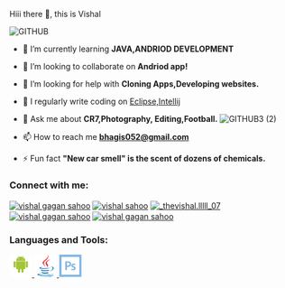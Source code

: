  Hiii there 👋, this is Vishal
 


![GITHUB](https://user-images.githubusercontent.com/78494000/119271746-7900c100-bc20-11eb-81e7-4becdae61c2e.jpg)


- 🌱 I’m currently learning **JAVA,ANDRIOD DEVELOPMENT**

- 👯 I’m looking to collaborate on **Andriod app!**

- 🤝 I’m looking for help with **Cloning Apps,Developing websites.**

- 📝 I regularly write coding on [Eclipse,Intellij](Eclipse,Intellij)

- 💬 Ask me about **CR7,Photography, Editing,Football.**  ![GITHUB3 (2)](https://user-images.githubusercontent.com/78494000/119271764-93d33580-bc20-11eb-8dbb-dfa48763b461.jpg)

- 📫 How to reach me **bhagis052@gmail.com**

- ⚡ Fun fact **"New car smell" is the scent of dozens of chemicals.**

<h3 align="left">Connect with me:</h3>
<p align="left">
<a href="https://linkedin.com/in/vishal gagan sahoo" target="blank"><img align="center" src="https://raw.githubusercontent.com/rahuldkjain/github-profile-readme-generator/neutral-icons/src/images/icons/Social/linked-in-alt.svg" alt="vishal gagan sahoo" height="30" width="40" /></a>
<a href="https://fb.com/vishal sahoo" target="blank"><img align="center" src="https://raw.githubusercontent.com/rahuldkjain/github-profile-readme-generator/neutral-icons/src/images/icons/Social/facebook.svg" alt="vishal sahoo" height="30" width="40" /></a>
<a href="https://instagram.com/_thevishal.lllll_07" target="blank"><img align="center" src="https://raw.githubusercontent.com/rahuldkjain/github-profile-readme-generator/neutral-icons/src/images/icons/Social/instagram.svg" alt="_thevishal.lllll_07" height="30" width="40" /></a>
<a href="https://www.hackerrank.com/vishal gagan sahoo" target="blank"><img align="center" src="https://raw.githubusercontent.com/rahuldkjain/github-profile-readme-generator/neutral-icons/src/images/icons/Social/hackerrank.svg" alt="vishal gagan sahoo" height="30" width="40" /></a>
<a href="https://auth.geeksforgeeks.org/user/vishal gagan sahoo" target="blank"><img align="center" src="https://raw.githubusercontent.com/rahuldkjain/github-profile-readme-generator/neutral-icons/src/images/icons/Social/geeks-for-geeks.svg" alt="vishal gagan sahoo" height="30" width="40" /></a>
</p>

<h3 align="left">Languages and Tools:</h3>
<p align="left"> <a href="https://developer.android.com" target="_blank"> <img src="https://raw.githubusercontent.com/devicons/devicon/master/icons/android/android-original-wordmark.svg" alt="android" width="40" height="40"/> </a> <a href="https://www.java.com" target="_blank"> <img src="https://raw.githubusercontent.com/devicons/devicon/master/icons/java/java-original.svg" alt="java" width="40" height="40"/> </a> <a href="https://www.photoshop.com/en" target="_blank"> <img src="https://raw.githubusercontent.com/devicons/devicon/master/icons/photoshop/photoshop-line.svg" alt="photoshop" width="40" height="40"/> </a> </p>


